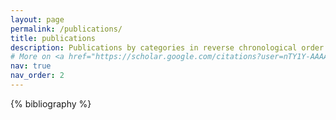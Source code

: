 ```yaml
---
layout: page
permalink: /publications/
title: publications
description: Publications by categories in reverse chronological order. More on google scholar.
# More on <a href="https://scholar.google.com/citations?user=nTY1Y-AAAAAJ&hl=en">Google Scholar</a>
nav: true
nav_order: 2
---
```


<!-- _pages/publications.md -->

<!-- Bibsearch Feature -->

<!-- {% include bib_search.liquid %} -->

<div class="publications">

{% bibliography %}

</div>
